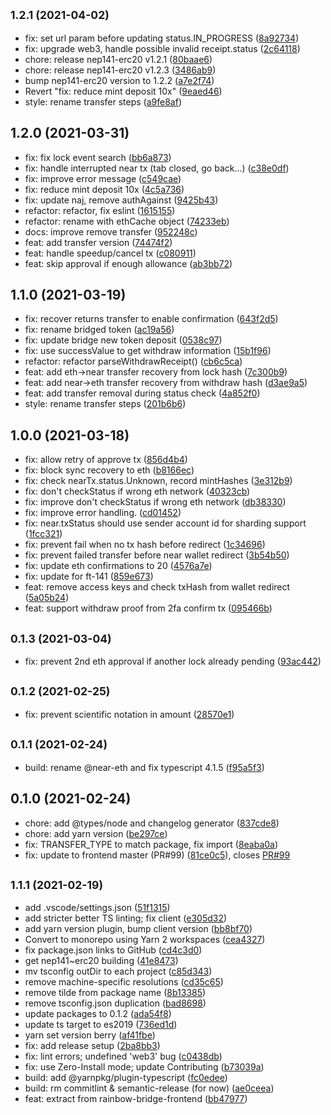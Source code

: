 ## <small>1.2.1 (2021-04-02)</small>

* fix: set url param before updating status.IN_PROGRESS ([8a92734](https://github.com/near/rainbow-bridge-client/commit/8a92734))
* fix: upgrade web3, handle possible invalid receipt.status ([2c64118](https://github.com/near/rainbow-bridge-client/commit/2c64118))
* chore: release nep141-erc20 v1.2.1 ([80baae6](https://github.com/near/rainbow-bridge-client/commit/80baae6))
* chore: release nep141-erc20 v1.2.3 ([3486ab9](https://github.com/near/rainbow-bridge-client/commit/3486ab9))
* bump nep141-erc20 version to 1.2.2 ([a7e2f74](https://github.com/near/rainbow-bridge-client/commit/a7e2f74))
* Revert "fix: reduce mint deposit 10x" ([9eaed46](https://github.com/near/rainbow-bridge-client/commit/9eaed46))
* style: rename transfer steps ([a9fe8af](https://github.com/near/rainbow-bridge-client/commit/a9fe8af))



## 1.2.0 (2021-03-31)

* fix: fix lock event search ([bb6a873](https://github.com/near/rainbow-bridge-client/commit/bb6a873))
* fix: handle interrupted near tx (tab closed, go back...) ([c38e0df](https://github.com/near/rainbow-bridge-client/commit/c38e0df))
* fix: improve error message ([c549cae](https://github.com/near/rainbow-bridge-client/commit/c549cae))
* fix: reduce mint deposit 10x ([4c5a736](https://github.com/near/rainbow-bridge-client/commit/4c5a736))
* fix: update naj, remove authAgainst ([9425b43](https://github.com/near/rainbow-bridge-client/commit/9425b43))
* refactor: refactor, fix eslint ([1615155](https://github.com/near/rainbow-bridge-client/commit/1615155))
* refactor: rename with ethCache object ([74233eb](https://github.com/near/rainbow-bridge-client/commit/74233eb))
* docs: improve remove transfer ([952248c](https://github.com/near/rainbow-bridge-client/commit/952248c))
* feat: add transfer version ([74474f2](https://github.com/near/rainbow-bridge-client/commit/74474f2))
* feat: handle speedup/cancel tx ([c080911](https://github.com/near/rainbow-bridge-client/commit/c080911))
* feat: skip approval if enough allowance ([ab3bb72](https://github.com/near/rainbow-bridge-client/commit/ab3bb72))



## 1.1.0 (2021-03-19)

* fix: recover returns transfer to enable confirmation ([643f2d5](https://github.com/near/rainbow-bridge-client/commit/643f2d5))
* fix: rename bridged token ([ac19a56](https://github.com/near/rainbow-bridge-client/commit/ac19a56))
* fix: update bridge new token deposit ([0538c97](https://github.com/near/rainbow-bridge-client/commit/0538c97))
* fix: use successValue to get withdraw information ([15b1f96](https://github.com/near/rainbow-bridge-client/commit/15b1f96))
* refactor: refactor parseWithdrawReceipt() ([cb6c5ca](https://github.com/near/rainbow-bridge-client/commit/cb6c5ca))
* feat: add eth->near transfer recovery from lock hash ([7c300b9](https://github.com/near/rainbow-bridge-client/commit/7c300b9))
* feat: add near->eth transfer recovery from withdraw hash ([d3ae9a5](https://github.com/near/rainbow-bridge-client/commit/d3ae9a5))
* feat: add transfer removal during status check ([4a852f0](https://github.com/near/rainbow-bridge-client/commit/4a852f0))
* style: rename transfer steps ([201b6b6](https://github.com/near/rainbow-bridge-client/commit/201b6b6))



## 1.0.0 (2021-03-18)

* fix: allow retry of approve tx ([856d4b4](https://github.com/near/rainbow-bridge-client/commit/856d4b4))
* fix: block sync recovery to eth ([b8166ec](https://github.com/near/rainbow-bridge-client/commit/b8166ec))
* fix: check nearTx.status.Unknown, record mintHashes ([3e312b9](https://github.com/near/rainbow-bridge-client/commit/3e312b9))
* fix: don't checkStatus if wrong eth network ([40323cb](https://github.com/near/rainbow-bridge-client/commit/40323cb))
* fix: improve don't checkStatus if wrong eth network ([db38330](https://github.com/near/rainbow-bridge-client/commit/db38330))
* fix: improve error handling. ([cd01452](https://github.com/near/rainbow-bridge-client/commit/cd01452))
* fix: near.txStatus should use sender account id for sharding support ([1fcc321](https://github.com/near/rainbow-bridge-client/commit/1fcc321))
* fix: prevent fail when no tx hash before redirect ([1c34696](https://github.com/near/rainbow-bridge-client/commit/1c34696))
* fix: prevent failed transfer before near wallet redirect ([3b54b50](https://github.com/near/rainbow-bridge-client/commit/3b54b50))
* fix: update eth confirmations to 20 ([4576a7e](https://github.com/near/rainbow-bridge-client/commit/4576a7e))
* fix: update for ft-141 ([859e673](https://github.com/near/rainbow-bridge-client/commit/859e673))
* feat: remove access keys and check txHash from wallet redirect ([5a05b24](https://github.com/near/rainbow-bridge-client/commit/5a05b24))
* feat: support withdraw proof from 2fa confirm tx ([095466b](https://github.com/near/rainbow-bridge-client/commit/095466b))



## <small>0.1.3 (2021-03-04)</small>

* fix: prevent 2nd eth approval if another lock already pending ([93ac442](https://github.com/near/rainbow-bridge-client/commit/93ac442))



## <small>0.1.2 (2021-02-25)</small>

* fix: prevent scientific notation in amount ([28570e1](https://github.com/near/rainbow-bridge-client/commit/28570e1))



## <small>0.1.1 (2021-02-24)</small>

* build: rename @near-eth and fix typescript 4.1.5 ([f95a5f3](https://github.com/near/rainbow-bridge-client/commit/f95a5f3))



## 0.1.0 (2021-02-24)

* chore: add @types/node and changelog generator ([837cde8](https://github.com/near/rainbow-bridge-lib/commit/837cde8))
* chore: add yarn version ([be297ce](https://github.com/near/rainbow-bridge-lib/commit/be297ce))
* fix: TRANSFER_TYPE to match package, fix import ([8eaba0a](https://github.com/near/rainbow-bridge-lib/commit/8eaba0a))
* fix: update to frontend master (PR#99) ([81ce0c5](https://github.com/near/rainbow-bridge-lib/commit/81ce0c5)), closes [PR#99](https://github.com/PR/issues/99)



## <small>1.1.1 (2021-02-19)</small>

* add .vscode/settings.json ([51f1315](https://github.com/near/rainbow-bridge-lib/commit/51f1315))
* add stricter better TS linting; fix client ([e305d32](https://github.com/near/rainbow-bridge-lib/commit/e305d32))
* add yarn version plugin, bump client version ([bb8bf70](https://github.com/near/rainbow-bridge-lib/commit/bb8bf70))
* Convert to monorepo using Yarn 2 workspaces ([cea4327](https://github.com/near/rainbow-bridge-lib/commit/cea4327))
* fix package.json links to GitHub ([cd4c3d0](https://github.com/near/rainbow-bridge-lib/commit/cd4c3d0))
* get nep141~erc20 building ([41e8473](https://github.com/near/rainbow-bridge-lib/commit/41e8473))
* mv tsconfig outDir to each project ([c85d343](https://github.com/near/rainbow-bridge-lib/commit/c85d343))
* remove machine-specific resolutions ([cd35c65](https://github.com/near/rainbow-bridge-lib/commit/cd35c65))
* remove tilde from package name ([8b13385](https://github.com/near/rainbow-bridge-lib/commit/8b13385))
* remove tsconfig.json duplication ([bad8698](https://github.com/near/rainbow-bridge-lib/commit/bad8698))
* update packages to 0.1.2 ([ada54f8](https://github.com/near/rainbow-bridge-lib/commit/ada54f8))
* update ts target to es2019 ([736ed1d](https://github.com/near/rainbow-bridge-lib/commit/736ed1d))
* yarn set version berry ([af41fbe](https://github.com/near/rainbow-bridge-lib/commit/af41fbe))
* fix: add release setup ([2ba8bb3](https://github.com/near/rainbow-bridge-lib/commit/2ba8bb3))
* fix: lint errors; undefined 'web3' bug ([c0438db](https://github.com/near/rainbow-bridge-lib/commit/c0438db))
* fix: use Zero-Install mode; update Contributing ([b73039a](https://github.com/near/rainbow-bridge-lib/commit/b73039a))
* build: add @yarnpkg/plugin-typescript ([fc0edee](https://github.com/near/rainbow-bridge-lib/commit/fc0edee))
* build: rm commitlint & semantic-release (for now) ([ae0ceea](https://github.com/near/rainbow-bridge-lib/commit/ae0ceea))
* feat: extract from rainbow-bridge-frontend ([bb47977](https://github.com/near/rainbow-bridge-lib/commit/bb47977))



